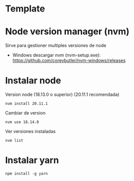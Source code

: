 # Template
# Node version manager (nvm)
Sirve para gestioner multiples versiones de node
* Windows
descargar nvm (nvm-setup.exe): https://github.com/coreybutler/nvm-windows/releases 

# Instalar node
Version node (18.13.0 o superior) (20.11.1 recomendada)

```console
nvm install 20.11.1
```
Cambiar de version

```console
nvm use 18.14.0
```

Ver versiones instaladas
```
nvm list
```

# Instalar yarn
```console
npm install -g yarn
```
